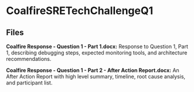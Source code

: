 # CoalfireSRETechChallengeQ1

## Files
**Coalfire Response - Question 1 - Part 1.docx:** 
Response to Question 1, Part 1, describing debugging steps, expected monitoring tools, and architecture recommendations. 

**Coalfire Response - Question 1 - Part 2 - After Action Report.docx:**
An After Action Report with high level summary, timeline, root cause analysis, and participant list. 
